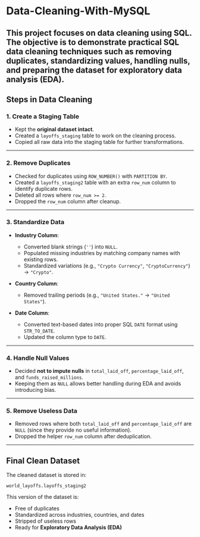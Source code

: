 # Data-Cleaning-With-MySQL

This project focuses on data cleaning using SQL. The objective is to demonstrate practical SQL data cleaning techniques such as removing duplicates, standardizing values, handling nulls, and preparing the dataset for exploratory data analysis (EDA).
---

## Steps in Data Cleaning  

### 1. Create a Staging Table  
- Kept the **original dataset intact**.  
- Created a `layoffs_staging` table to work on the cleaning process.  
- Copied all raw data into the staging table for further transformations.  

---

### 2. Remove Duplicates  
- Checked for duplicates using `ROW_NUMBER()` with `PARTITION BY`.  
- Created a `layoffs_staging2` table with an extra `row_num` column to identify duplicate rows.  
- Deleted all rows where `row_num >= 2`.  
- Dropped the `row_num` column after cleanup.  

---

### 3. Standardize Data  
- **Industry Column**:  
  - Converted blank strings (`''`) into `NULL`.  
  - Populated missing industries by matching company names with existing rows.  
  - Standardized variations (e.g., `"Crypto Currency"`, `"CryptoCurrency"`) → `"Crypto"`.  

- **Country Column**:  
  - Removed trailing periods (e.g., `"United States."` → `"United States"`).  

- **Date Column**:  
  - Converted text-based dates into proper SQL `DATE` format using `STR_TO_DATE`.  
  - Updated the column type to `DATE`.  

---

### 4. Handle Null Values  
- Decided **not to impute nulls** in `total_laid_off`, `percentage_laid_off`, and `funds_raised_millions`.  
- Keeping them as `NULL` allows better handling during EDA and avoids introducing bias.  

---

### 5. Remove Useless Data  
- Removed rows where both `total_laid_off` and `percentage_laid_off` are `NULL` (since they provide no useful information).  
- Dropped the helper `row_num` column after deduplication.  

---

## Final Clean Dataset  
The cleaned dataset is stored in:  
```
world_layoffs.layoffs_staging2
```

This version of the dataset is:  
- Free of duplicates  
- Standardized across industries, countries, and dates  
- Stripped of useless rows  
- Ready for **Exploratory Data Analysis (EDA)**  
